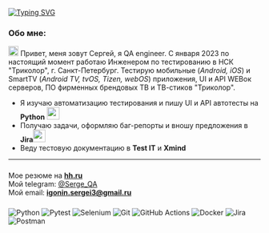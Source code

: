  [![Typing SVG](https://readme-typing-svg.herokuapp.com?color=%2336BCF7&lines=Hi+there,+I'm+Sergey)](https://git.io/typing-svg)

### Обо мне:
<img src="https://github.com/blackcater/blackcater/raw/main/images/Hi.gif" height="20"/></h1>   Привет, меня зовут Сергей, я QA engineer. C января 2023 по настоящий момент работаю Инженером по тестированию в НСК "Триколор", г. Санкт-Петербург. Тестирую мобильные (*Android, iOS*) и SmartTV (*Android TV, tvOS, Tizen, webOS*) приложения, UI и API WEBок серверов, ПО фирменных брендовых ТВ и ТВ-стиков "Триколор".  
- Я изучаю автоматизацию тестирования и пишу UI и API автотесты на **Python** <img src="https://cdn.jsdelivr.net/gh/devicons/devicon@latest/icons/python/python-original.svg" height="25" width="25"/>
- Получаю задачи, оформляю баг-репорты и вношу предложения в **Jira**<img src="https://cdn.jsdelivr.net/gh/devicons/devicon@latest/icons/jira/jira-original.svg" height="25" width="25"/>
- Веду тестовую документацию в **Test IT** и **Xmind**  


___
###
Мое резюме на [**hh.ru**](https://spb.hh.ru/resume/84b46d0dff0e6c05eb0039ed1f4a333153696f)  
Мой telegram: [@Serge_QA](http://t-do.ru/aspia_ru "Telegram channel")  
Мой email: **<igonin.sergei3@gmail.ru>**
###

![Python](https://img.shields.io/badge/python-3670A0?style=for-the-badge&logo=python&logoColor=ffdd54)
![Pytest](https://img.shields.io/badge/pytest-%23ffffff.svg?style=for-the-badge&logo=pytest&logoColor=2f9fe3)
![Selenium](https://img.shields.io/badge/-selenium-%43B02A?style=for-the-badge&logo=selenium&logoColor=white)
![Git](https://img.shields.io/badge/git-%23F05033.svg?style=for-the-badge&logo=git&logoColor=white)
![GitHub Actions](https://img.shields.io/badge/github%20actions-%232671E5.svg?style=for-the-badge&logo=githubactions&logoColor=white)
![Docker](https://img.shields.io/badge/docker-%230db7ed.svg?style=for-the-badge&logo=docker&logoColor=white)
![Jira](https://img.shields.io/badge/jira-%230A0FFF.svg?style=for-the-badge&logo=jira&logoColor=white)
![Postman](https://img.shields.io/badge/Postman-FF6C37?style=for-the-badge&logo=postman&logoColor=white)


